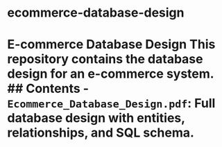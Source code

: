 # ecommerce-database-design
# E-commerce Database Design  This repository contains the database design for an e-commerce system.  ## Contents - `Ecommerce_Database_Design.pdf`: Full database design with entities, relationships, and SQL schema.
